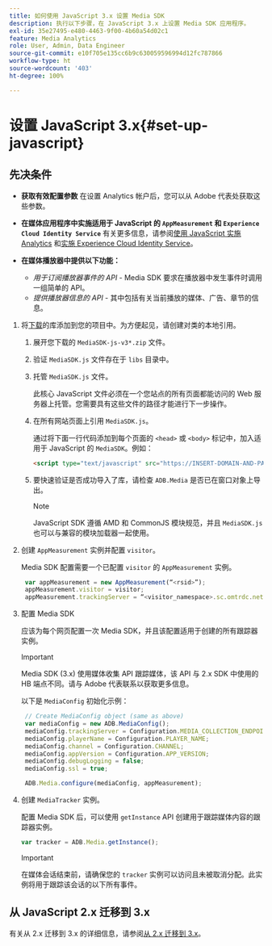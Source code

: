 ```yaml
---
title: 如何使用 JavaScript 3.x 设置 Media SDK
description: 执行以下步骤，在 JavaScript 3.x 上设置 Media SDK 应用程序。
exl-id: 35e27495-e480-4463-9f00-4b60a54d02c1
feature: Media Analytics
role: User, Admin, Data Engineer
source-git-commit: e10f705e135cc6b9c630059596994d12fc787866
workflow-type: ht
source-wordcount: '403'
ht-degree: 100%

---
```


# 设置 JavaScript 3.x{#set-up-javascript}

## 先决条件

* **获取有效配置参数**
在设置 Analytics 帐户后，您可以从 Adobe 代表处获取这些参数。
* **在媒体应用程序中实施适用于 JavaScript 的 `AppMeasurement` 和 `Experience Cloud Identity Service`**
有关更多信息，请参阅[使用 JavaScript 实施 Analytics](https://experienceleague.adobe.com/docs/analytics/implementation/js/overview.html?lang=zh-Hans) 和[实施 Experience Cloud Identity Service](https://experienceleague.adobe.com/docs/id-service/using/implementation/setup-analytics.html?lang=zh-Hans)。

* **在媒体播放器中提供以下功能：**

   * *用于订阅播放器事件的 API* - Media SDK 要求在播放器中发生事件时调用一组简单的 API。
   * *提供播放器信息的 API* - 其中包括有关当前播放的媒体、广告、章节的信息。

1. 将[下载](/help/sdk-implement/download-sdks.md#download-3x-sdks)的库添加到您的项目中。为方便起见，请创建对类的本地引用。

   1. 展开您下载的 `MediaSDK-js-v3*.zip` 文件。
   1. 验证 `MediaSDK.js` 文件存在于 `libs` 目录中。

   1. 托管 `MediaSDK.js` 文件。

      此核心 JavaScript 文件必须在一个您站点的所有页面都能访问的 Web 服务器上托管。您需要具有这些文件的路径才能进行下一步操作。

   1. 在所有网站页面上引用 `MediaSDK.js`。

      通过将下面一行代码添加到每个页面的 `<head>` 或 `<body>` 标记中，加入适用于 JavaScript 的 `MediaSDK`。例如：

      ```html
      <script type="text/javascript" src="https://INSERT-DOMAIN-AND-PATH-TO-CODE-HERE/MediaSDK.js"></script>
      ```

   1. 要快速验证是否成功导入了库，请检查 `ADB.Media` 是否已在窗口对象上导出。

      >[!NOTE]
      >
      >JavaScript SDK 遵循 AMD 和 CommonJS 模块规范，并且 `MediaSDK.js` 也可以与兼容的模块加载器一起使用。

1. 创建 `AppMeasurement` 实例并配置 `visitor`。

   Media SDK 配置需要一个已配置 `visitor` 的 `AppMeasurement` 实例。

   ```js
    var appMeasurement = new AppMeasurement(“<rsid>”);
    appMeasurement.visitor = visitor;
    appMeasurement.trackingServer = “<visitor_namespace>.sc.omtrdc.net”;
   ```

1. 配置 Media SDK

   应该为每个网页配置一次 Media SDK，并且该配置适用于创建的所有跟踪器实例。

   >[!IMPORTANT]
   >
   > Media SDK (3.x) 使用媒体收集 API 跟踪媒体，该 API 与 2.x SDK 中使用的 HB 端点不同。请与 Adobe 代表联系以获取更多信息。

   以下是 `MediaConfig` 初始化示例：

   ```js
    // Create MediaConfig object (same as above)
    var mediaConfig = new ADB.MediaConfig();
    mediaConfig.trackingServer = Configuration.MEDIA_COLLECTION_ENDPOINT;
    mediaConfig.playerName = Configuration.PLAYER_NAME;
    mediaConfig.channel = Configuration.CHANNEL;
    mediaConfig.appVersion = Configuration.APP_VERSION;
    mediaConfig.debugLogging = false;
    mediaConfig.ssl = true;
   
    ADB.Media.configure(mediaConfig, appMeasurement);
   ```

1. 创建 `MediaTracker` 实例。

   配置 Media SDK 后，可以使用 `getInstance` API 创建用于跟踪媒体内容的跟踪器实例。

   ```js
   var tracker = ADB.Media.getInstance();
   ```

   >[!IMPORTANT]
   >
   >在媒体会话结束前，请确保您的 `tracker` 实例可以访问且未被取消分配。此实例将用于跟踪该会话的以下所有事件。

## 从 JavaScript 2.x 迁移到 3.x

有关从 2.x 迁移到 3.x 的详细信息，请参阅[从 2.x 迁移到 3.x](https://adobe-marketing-cloud.github.io/media-sdks/reference/javascript_3x/MigrationGuide.html)。
